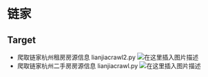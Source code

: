 ﻿# 链家

## Target 
* 爬取链家杭州租房房源信息 lianjiacrawl2.py
![在这里插入图片描述](https://github.com/librauee/Reptile/blob/master/链家/zufang.png#pic_center)
* 爬取链家杭州二手房房源信息 lianjiacrawl.py
![在这里插入图片描述](https://github.com/librauee/Reptile/blob/master/链家/ershoufang.png#pic_center)



